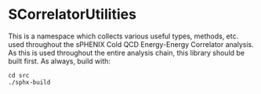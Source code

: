 # SCorrelatorUtilities 

This is a namespace which collects various useful types, methods, etc. used throughout the sPHENIX Cold QCD Energy-Energy Correlator analysis.
As this is used throughout the entire analysis chain, this library should be built first. As always, build with:

```
cd src
./sphx-build
```
